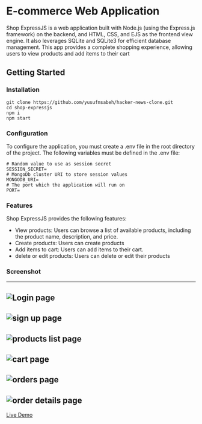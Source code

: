 ﻿# E-commerce Web Application

Shop ExpressJS is a web application built with Node.js (using the Express.js framework) on the backend, and HTML, CSS, and EJS as the frontend view engine. It also leverages SQLite and SQLite3 for efficient database management. This app provides a complete shopping experience, allowing users to view products and add items to their cart

## Getting Started

### Installation

```
git clone https://github.com/yusufmsabeh/hacker-news-clone.git
cd shop-expressjs
npm i
npm start
```

### Configuration

To configure the application, you must create a .env file in the root directory of the project. The following variables must be defined in the .env file:

```
# Random value to use as session secret
SESSION_SECRET=
# MongoDb cluster URI to store session values
MONGODB_URI=
# The port which the application will run on
PORT=
```

### Features

Shop ExpressJS provides the following features:

- View products: Users can browse a list of available products, including the product name, description, and price.
- Create products: Users can create products
- Add items to cart: Users can add items to their cart.
- delete or edit products: Users can delete or edit their products

### Screenshot
--------------------------------------------------------------------------------------------------------------------

![Login page](https://media.discordapp.net/attachments/883602591089573898/1092764641840599051/Screenshot_2023-04-04_131256.png)
--------------------------------------------------------------------------------------------------------------------

![sign up page](https://cdn.discordapp.com/attachments/883602591089573898/1092764463905636392/signup.png)
--------------------------------------------------------------------------------------------------------------------

![products list page](https://media.discordapp.net/attachments/883602591089573898/1092764641551187980/product_list.png)
--------------------------------------------------------------------------------------------------------------------

![cart page](https://media.discordapp.net/attachments/883602591089573898/1092764640703938590/cart.png)
--------------------------------------------------------------------------------------------------------------------

![orders page](https://media.discordapp.net/attachments/883602591089573898/1092764641307926538/orders.png)
--------------------------------------------------------------------------------------------------------------------

![order details page](https://media.discordapp.net/attachments/883602591089573898/1092764641005932544/order_details.png)
--------------------------------------------------------------------------------------------------------------------


[Live Demo](https://shop-expressjs.yooums.repl.co/)
